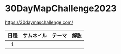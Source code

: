 # 30DayMapChallenge2023


https://30daymapchallenge.com/


|日程|サムネイル|テーマ|解説|
|:---:|:---:|:---:|:---:|
|1||||
